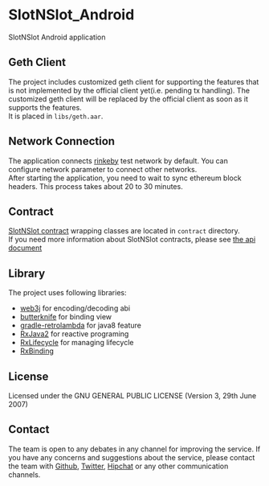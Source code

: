 # SlotNSlot_Android
SlotNSlot Android application

## Geth Client
The project includes customized geth client for supporting the features that is not implemented by the official client yet(i.e. pending tx handling). The customized geth client will be replaced by the official client as soon as it supports the features.  
It is placed in `libs/geth.aar`.  

## Network Connection
The application connects [rinkeby](https://www.rinkeby.io/) test network by default. You can configure network parameter to connect other networks.  
After starting the application, you need to wait to sync ethereum block headers. This process takes about 20 to 30 minutes.

## Contract
[SlotNSlot contract](https://github.com/SlotNSlot/SlotNSlot_Contract) wrapping classes are located in `contract` directory.  
If you need more information about SlotNSlot contracts, please see [the api document](https://github.com/SlotNSlot/SlotNSlot_Contract/blob/master/ContractAPI.md)

## Library
The project uses following libraries:
- [web3j](https://github.com/web3j/web3j) for encoding/decoding abi
- [butterknife](https://github.com/JakeWharton/butterknife) for binding view
- [gradle-retrolambda](https://github.com/evant/gradle-retrolambda) for java8 feature
- [RxJava2](https://github.com/ReactiveX/RxJava) for reactive programing
- [RxLifecycle](https://github.com/trello/RxLifecycle) for managing lifecycle
- [RxBinding](https://github.com/JakeWharton/RxBinding)

## License
Licensed under the GNU GENERAL PUBLIC LICENSE (Version 3, 29th June 2007)

## Contact
The team is open to any debates in any channel for improving the service. If you have any concerns and suggestions about the service, please contact the team with [Github](https://github.com/SlotNSlot/SlotNSlot), [Twitter](https://twitter.com/slotnslot), [Hipchat](https://www.hipchat.com/gIUbFZBvh) or any other communication channels.
